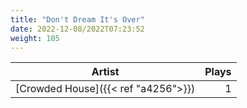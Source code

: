 ```yaml
---
title: "Don't Dream It's Over"
date: 2022-12-08/2022T07:23:52
weight: 105
---
```




 Artist | Plays 
----- | -----:
[Crowded House]({{< ref "a4256">}}) | 1
